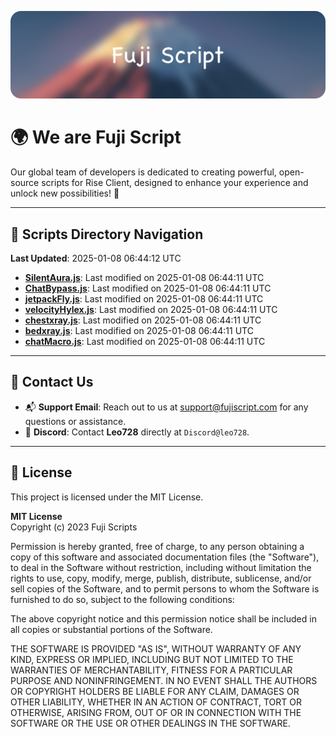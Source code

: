 ![Banner](.github/b.webp)

# 🌍 **We are Fuji Script**

Our global team of developers is dedicated to creating powerful, open-source scripts for Rise Client, designed to enhance your experience and unlock new possibilities! 🌟

---
<!-- SCRIPTS_NAVIGATION_START -->
## 📂 **Scripts Directory Navigation**

**Last Updated**: 2025-01-08 06:44:12 UTC

- **[SilentAura.js](scripts/SilentAura.js)**: Last modified on 2025-01-08 06:44:11 UTC
- **[ChatBypass.js](scripts/ChatBypass.js)**: Last modified on 2025-01-08 06:44:11 UTC
- **[jetpackFly.js](scripts/jetpackFly.js)**: Last modified on 2025-01-08 06:44:11 UTC
- **[velocityHylex.js](scripts/velocityHylex.js)**: Last modified on 2025-01-08 06:44:11 UTC
- **[chestxray.js](scripts/chestxray.js)**: Last modified on 2025-01-08 06:44:11 UTC
- **[bedxray.js](scripts/bedxray.js)**: Last modified on 2025-01-08 06:44:11 UTC
- **[chatMacro.js](scripts/chatMacro.js)**: Last modified on 2025-01-08 06:44:11 UTC

<!-- SCRIPTS_NAVIGATION_END -->

---

## 💬 **Contact Us**  
- 📬 **Support Email**: Reach out to us at [support@fujiscript.com](mailto:support@fujiscript.com) for any questions or assistance.  
- 💬 **Discord**: Contact **Leo728** directly at `Discord@leo728`.

---

## 📜 **License**

This project is licensed under the MIT License.  

**MIT License**  
Copyright (c) 2023 Fuji Scripts  

Permission is hereby granted, free of charge, to any person obtaining a copy of this software and associated documentation files (the "Software"), to deal in the Software without restriction, including without limitation the rights to use, copy, modify, merge, publish, distribute, sublicense, and/or sell copies of the Software, and to permit persons to whom the Software is furnished to do so, subject to the following conditions:  

The above copyright notice and this permission notice shall be included in all copies or substantial portions of the Software.  

THE SOFTWARE IS PROVIDED "AS IS", WITHOUT WARRANTY OF ANY KIND, EXPRESS OR IMPLIED, INCLUDING BUT NOT LIMITED TO THE WARRANTIES OF MERCHANTABILITY, FITNESS FOR A PARTICULAR PURPOSE AND NONINFRINGEMENT. IN NO EVENT SHALL THE AUTHORS OR COPYRIGHT HOLDERS BE LIABLE FOR ANY CLAIM, DAMAGES OR OTHER LIABILITY, WHETHER IN AN ACTION OF CONTRACT, TORT OR OTHERWISE, ARISING FROM, OUT OF OR IN CONNECTION WITH THE SOFTWARE OR THE USE OR OTHER DEALINGS IN THE SOFTWARE.  
